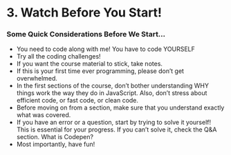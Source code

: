 # 3. Watch Before You Start!

### Some Quick Considerations Before We Start…

- You need to code along with me! You have to code YOURSELF
- Try all the coding challenges!
- If you want the course material to stick, take notes.
- If this is your first time ever programming, please don’t get overwhelmed.
- In the first sections of the course, don’t bother understanding WHY things work the way they do in JavaScript. Also, don’t stress about efficient code, or fast code, or clean code.
- Before moving on from a section, make sure that you understand exactly what was covered.
- If you have an error or a question, start by trying to solve it yourself! This is essential for your progress. If you can’t solve it, check the Q&A section. What is Codepen?
- Most importantly, have fun!